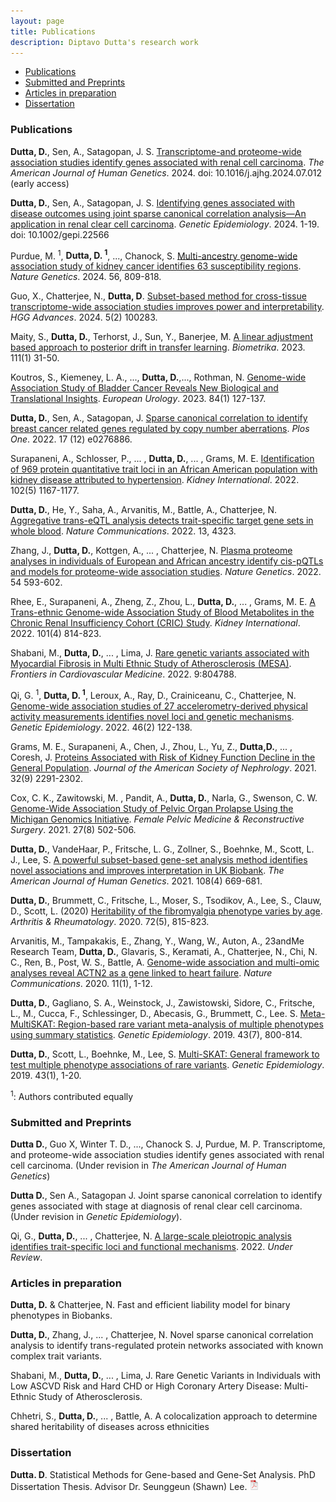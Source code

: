 ```yaml
---
layout: page
title: Publications
description: Diptavo Dutta's research work
---
```


<div class="navbar">
    <div class="navbar-inner">
        <ul class="nav">
            <li><a href="#articles">Publications</a></li>
            <li><a href="#submitted">Submitted and Preprints </a></li>
            <li><a href="#Working">Articles in preparation</a></li>            
            <li><a href="#dissertation">Dissertation</a></li>
        </ul>
    </div>
</div>


### <a name="articles"></a> Publications

**Dutta, D.**, Sen, A., Satagopan, J. S. [Transcriptome-and proteome-wide association studies identify genes associated with renal cell carcinoma](https://www.cell.com/ajhg/fulltext/S0002-9297(24)00256-8). *The American Journal of Human Genetics*. 2024. doi: 10.1016/j.ajhg.2024.07.012 (early access)

**Dutta, D.**, Sen, A., Satagopan, J. S. [Identifying genes associated with disease outcomes using joint sparse canonical correlation analysis—An application in renal clear cell carcinoma](https://onlinelibrary.wiley.com/doi/full/10.1002/gepi.22566). *Genetic Epidemiology*. 2024. 1-19. doi: 10.1002/gepi.22566


Purdue, M. <sup> 1</sup>, **Dutta, D.<sup> 1</sup>**, ..., Chanock, S. [Multi-ancestry genome-wide association study of kidney cancer identifies 63 susceptibility regions](https://www.nature.com/articles/s41588-024-01725-7). *Nature Genetics*. 2024. 56, 809-818.

Guo, X., Chatterjee, N., **Dutta, D**. [Subset-based method for cross-tissue transcriptome-wide association studies improves power and interpretability](https://doi.org/10.1016/j.xhgg.2024.100283). *HGG Advances*. 2024. 5(2) 100283.

Maity, S., **Dutta, D.**, Terhorst, J., Sun, Y., Banerjee, M. [A linear adjustment based approach to posterior drift in transfer learning](https://academic.oup.com/biomet/article/111/1/31/7159185). *Biometrika*. 2023. 111(1) 31-50. 

Koutros, S., Kiemeney, L. A., ..., **Dutta, D.**,..., Rothman, N. [Genome-wide Association Study of Bladder Cancer Reveals New Biological and Translational Insights](https://www.sciencedirect.com/science/article/pii/S030228382302780X). *European Urology*. 2023. 84(1) 127-137.

**Dutta, D.**, Sen, A., Satagopan, J. [Sparse canonical correlation to identify breast cancer related genes regulated by copy number aberrations](https://journals.plos.org/plosone/article?id=10.1371/journal.pone.0276886). *Plos One*. 2022. 17 (12) e0276886.

Surapaneni, A., Schlosser, P., ... , **Dutta, D.**, ... , Grams, M. E. [Identification of 969 protein quantitative trait loci in an African American population with kidney disease attributed to hypertension](https://www.sciencedirect.com/science/article/abs/pii/S0085253822005476). *Kidney International*. 2022. 102(5) 1167-1177.

**Dutta, D.**, He, Y., Saha, A., Arvanitis, M., Battle, A., Chatterjee, N. [Aggregative trans-eQTL analysis detects trait-specific target gene sets in whole blood](https://www.nature.com/articles/s41467-022-31845-9). *Nature Communications*. 2022. 13, 4323.

Zhang, J., **Dutta, D.**, Kottgen, A., ... , Chatterjee, N. [Plasma proteome analyses in individuals of European and African ancestry identify cis-pQTLs and models for proteome-wide association studies](https://www.nature.com/articles/s41588-022-01051-w). *Nature Genetics*. 2022. 54 593-602.

Rhee, E., Surapaneni, A., Zheng, Z., Zhou, L., **Dutta, D.**, ... , Grams, M. E. [A Trans-ethnic Genome-wide Association Study of Blood Metabolites in the Chronic Renal Insufficiency Cohort (CRIC) Study](https://www.sciencedirect.com/science/article/abs/pii/S0085253822000837). *Kidney International*. 2022. 101(4) 814-823.

Shabani, M., **Dutta, D.**, ... , Lima, J. [Rare genetic variants associated with Myocardial Fibrosis in Multi Ethnic Study of Atherosclerosis (MESA)](https://www.frontiersin.org/articles/10.3389/fcvm.2022.804788/abstract). *Frontiers in Cardiovascular Medicine*. 2022. 9:804788.

Qi, G. <sup> 1</sup>, **Dutta, D.<sup> 1</sup>**, Leroux, A., Ray, D., Crainiceanu, C., Chatterjee, N. [Genome-wide association studies of 27 accelerometry-derived physical activity measurements identifies novel loci and genetic mechanisms](https://onlinelibrary.wiley.com/doi/10.1002/gepi.22441). *Genetic Epidemiology*. 2022. 46(2) 122-138.

Grams, M. E., Surapaneni, A., Chen, J., Zhou, L., Yu, Z., **Dutta,D.**, ... , Coresh, J. [Proteins Associated with Risk of Kidney Function Decline in the General Population](https://jasn.asnjournals.org/content/32/9/2291). *Journal of the American Society of Nephrology*. 2021. 32(9) 2291-2302.

Cox, C. K., Zawitowski, M. , Pandit, A., **Dutta, D.**, Narla, G., Swenson, C. W. [Genome-Wide Association Study of Pelvic Organ Prolapse Using the Michigan Genomics Initiative](https://journals.lww.com/fpmrs/Abstract/2021/08000/Genome_Wide_Association_Study_of_Pelvic_Organ.7.aspx). *Female Pelvic Medicine & Reconstructive Surgery*. 2021. 27(8) 502-506.

**Dutta, D.**, VandeHaar, P., Fritsche, L. G., Zollner, S., Boehnke, M., Scott, L. J., Lee, S. [A powerful subset-based gene-set analysis method identifies novel associations and improves interpretation in UK Biobank](https://www.sciencedirect.com/science/article/abs/pii/S0002929721000586). *The American Journal of Human Genetics*. 2021. 108(4) 669-681. 

**Dutta, D.**, Brummett, C., Fritsche, L., Moser, S., Tsodikov, A., Lee, S., Clauw, D., Scott, L. (2020) [Heritability of the fibromyalgia phenotype varies by age](https://onlinelibrary.wiley.com/doi/abs/10.1002/art.41171). *Arthritis & Rheumatology*. 2020. 72(5), 815-823.

Arvanitis, M., Tampakakis, E., Zhang, Y., Wang, W., Auton, A., 23andMe Research Team, **Dutta, D.**, Glavaris, S., Keramati, A., Chatterjee, N., Chi, N. C., Ren, B., Post, W. S., Battle, A. [Genome-wide association and multi-omic analyses reveal ACTN2 as a gene linked to heart failure](https://www.nature.com/articles/s41467-020-14843-7). *Nature Communications*. 2020. 11(1), 1-12.

**Dutta, D.**, Gagliano, S. A., Weinstock, J., Zawistowski, Sidore, C., Fritsche, L., M., Cucca, F., Schlessinger, D., Abecasis, G., Brummett, C.,  Lee. S. [Meta-MultiSKAT: Region-based rare variant meta-analysis of multiple phenotypes using summary statistics](https://www.ncbi.nlm.nih.gov/pmc/articles/PMC7006736/). *Genetic Epidemiology*. 2019. 43(7), 800-814.

**Dutta, D.**, Scott, L., Boehnke, M., Lee, S. [Multi-SKAT: General framework to test multiple phenotype associations of rare variants](https://pubmed.ncbi.nlm.nih.gov/30298564/]).  *Genetic Epidemiology*. 2019. 43(1), 1-20.

 <sup>1</sup>: Authors contributed equally 

### <a name="submitted"></a> Submitted and Preprints

**Dutta D.**, Guo X, Winter T. D., ..., Chanock S. J, Purdue, M. P. Transcriptome, and proteome-wide association studies identify genes associated with renal cell carcinoma. (Under revision in *The American Journal of Human Genetics*)

**Dutta D.**, Sen A., Satagopan J. Joint sparse canonical correlation to identify genes associated with stage at diagnosis of renal clear cell carcinoma. (Under revision in *Genetic Epidemiology*).

Qi, G., **Dutta, D.**, ... , Chatterjee, N. [A large-scale pleiotropic analysis identifies trait-specific loci and functional mechanisms](https://www.biorxiv.org/content/10.1101/2022.06.03.494686v1.abstract). 2022. *Under Review*.


### <a name="Working"></a> Articles in preparation

**Dutta, D.** & Chatterjee, N. Fast and efficient liability model for binary phenotypes in Biobanks.

**Dutta, D.**, Zhang, J., ... , Chatterjee, N. Novel sparse canonical correlation analysis to identify trans-regulated protein networks associated with known complex trait variants.

Shabani, M., **Dutta, D.**, ... , Lima, J. Rare Genetic Variants in Individuals with Low ASCVD Risk and Hard CHD or High Coronary Artery Disease: Multi-Ethnic Study of Atherosclerosis.

Chhetri, S., **Dutta, D.**, ... , Battle, A. A colocalization approach to determine shared heritability of diseases across ethnicities


### <a name="dissertation"></a> Dissertation


**Dutta. D**. Statistical Methods for Gene-based and Gene-Set Analysis. PhD Dissertation Thesis. Advisor Dr. Seunggeun (Shawn) Lee. [![pdf](icons16/pdf-icon.png)](diptavo_1.pdf)








